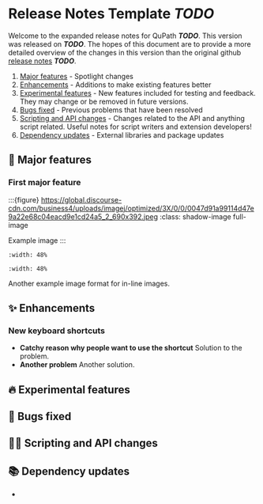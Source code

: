 # Release Notes Template ***TODO***

Welcome to the expanded release notes for QuPath ***TODO***. This version was released on ***TODO***. The hopes of this document are to provide a more detailed overview of the changes in this version than the original github [release notes](https://github.com/qupath/qupath/blob/main/CHANGELOG.md) ***TODO***.

1. [Major features](#major-features) - Spotlight changes
2. [Enhancements](#enhancements) - Additions to make existing features better
3. [Experimental features](#experimental-features) -  New features included for testing and feedback. They may change or be removed in future versions.
4. [Bugs fixed](#bugs-fixed) - Previous problems that have been resolved
5. [Scripting and API changes](#scripting-and-api-changes) - Changes related to the API and anything script related. Useful notes for script writers and extension developers!
6. [Dependency updates](#dependency-updates) - External libraries and package updates

## 🚀 Major features

### First major feature

:::{figure} https://global.discourse-cdn.com/business4/uploads/imagej/optimized/3X/0/0/0047d91a99114d47e9a22e68c04eacd9e1cd24a5_2_690x392.jpeg
:class: shadow-image full-image

Example image
:::

```{image} https://github.com/user-attachments/assets/84b18c6c-260e-47d7-acf2-9ee97d9c3c76
:width: 48%
```

```{image} https://github.com/user-attachments/assets/ecd1d6a7-9b49-4a93-b635-2298d43abf09
:width: 48%
```
Another example image format for in-line images.

## ✨ Enhancements

### New keyboard shortcuts

* **Catchy reason why people want to use the shortcut** Solution to the problem.
* **Another problem** Another solution.

## 🔥 Experimental features

## 🐛 Bugs fixed

## 👩‍💻 Scripting and API changes

## 📚 Dependency updates

* 

